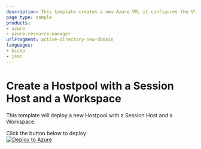 ```yaml
---
description: This template creates a new Azure VM, it configures the VM to be an AD DC for a new Forest
page_type: sample
products:
- azure
- azure-resource-manager
urlFragment: active-directory-new-domain
languages:
- bicep
- json
---
```

# Create a Hostpool with a Session Host and a Workspace

This template will deploy a new Hostpool with a Session Host and a Workspace.

Click the button below to deploy  
[![Deploy to Azure](https://aka.ms/deploytoazurebutton)](https%3A%2F%2Fraw.githubusercontent.com%2Ftomwechsler%2Fazure_bicep_arm_templates%2Fmain%2F02_hostpool_sessionhost_workspace%2Favddeploy.json)